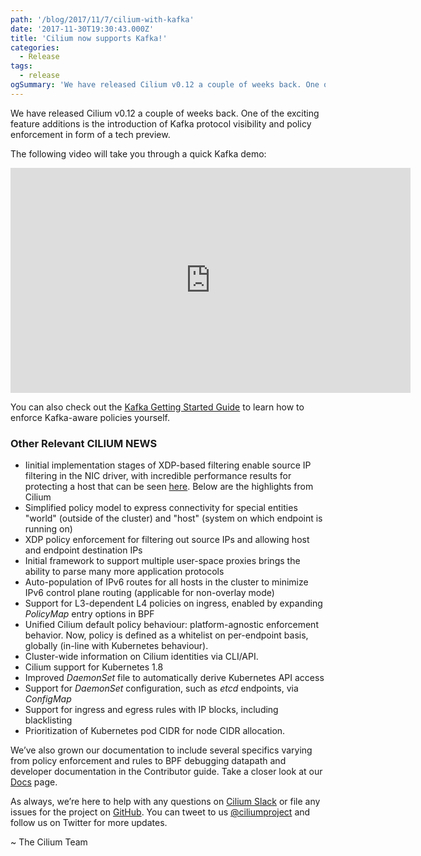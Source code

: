 ```yaml
---
path: '/blog/2017/11/7/cilium-with-kafka'
date: '2017-11-30T19:30:43.000Z'
title: 'Cilium now supports Kafka!'
categories:
  - Release
tags:
  - release
ogSummary: 'We have released Cilium v0.12 a couple of weeks back. One of the exciting feature additions is the introduction of Kafka protocol visibility and policy enforcement in form of a tech preview.'
---
```


We have released Cilium v0.12 a couple of weeks back. One of the exciting feature additions is the introduction of Kafka protocol visibility and policy enforcement in form of a tech preview.

The following video will take you through a quick Kafka demo:

<iframe data-preserve-html-node="true" width="640" height="360" src="https://www.youtube.com/embed/zK5hy6nsYEg" frameborder="0" gesture="media" allow="encrypted-media" allowfullscreen=""></iframe>

You can also check out the [Kafka Getting Started Guide](http://docs.cilium.io/en/stable/gettingstarted/#getting-started-using-kubernetes-with-kafka) to learn how to enforce Kafka-aware policies yourself.

### Other Relevant CILIUM NEWS

- Iinitial implementation stages of <nobr data-preserve-html-node="true">XDP-based</nobr> filtering enable source IP filtering in the NIC driver, with incredible performance results for protecting a host that can be seen [here](https://www.slideshare.net/ThomasGraf5/cilium-network-security-for-microservices#slide7). Below are the highlights from Cilium
- Simplified policy model to express connectivity for special entities "world" (outside of the cluster) and "host" (system on which endpoint is running on)
- XDP policy enforcement for filtering out source IPs and allowing host and endpoint destination IPs
- Initial framework to support multiple user-space proxies brings the ability to parse many more application protocols
- Auto-population of IPv6 routes for all hosts in the cluster to minimize IPv6 control plane routing (applicable for non-overlay mode)
- Support for L3-dependent L4 policies on ingress, enabled by expanding _PolicyMap_ entry options in BPF
- Unified Cilium default policy behaviour: platform-agnostic enforcement behavior. Now, policy is defined as a whitelist on per-endpoint basis, globally (in-line with Kubernetes behaviour).
- Cluster-wide information on Cilium identities via CLI/API.
- Cilium support for Kubernetes 1.8
- Improved _DaemonSet_ file to automatically derive Kubernetes API access
- Support for _DaemonSet_ configuration, such as _etcd_ endpoints, via _ConfigMap_
- Support for ingress and egress rules with IP blocks, including blacklisting
- Prioritization of Kubernetes pod CIDR for node CIDR allocation.

We’ve also grown our documentation to include several specifics varying from policy enforcement and rules to BPF debugging datapath and developer documentation in the Contributor guide. Take a closer look at our [Docs](http://cilium.readthedocs.io/en/stable/) page.

As always, we’re here to help with any questions on [Cilium Slack](https://cilium.herokuapp.com/) or file any issues for the project on [GitHub](https://github.com/cilium/cilium/issues). You can tweet to us [@ciliumproject](https://twitter.com/ciliumproject) and follow us on Twitter for more updates.

~ The Cilium Team
